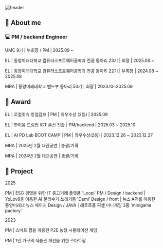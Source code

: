 ![header](https://capsule-render.vercel.app/api?type=Rounded&color=gradient&height=300&section=header&text=miniminimo%20pages%F0%9F%A4%97)

## 🐤 About me 
### 💻 PM / backend Engineer
UMC 9기 | 부회장 / PM | 2025.09 ~ 


EL | 동양미래대학교 컴퓨터소프트웨어공학과 전공 동아리 23기 | 회장 | 2025.08 ~ 

EL | 동양미래대학교 컴퓨터소프트웨어공학과 전공 동아리 22기 | 부회장 | 2024.08 ~ 2025.08 

MRA | 동양미래대학교 밴드부 동아리 50기 | 회장 | 2023.10~2025.09

## 👑 Award
EL | 로컬잇슈 창업캠프 | PM | 최우수상 (2등) | 2025.09

EL | 한이음 드림업 ICT 본선 진출 | PM/backend | 2025.03 ~ 2025.10 

EL | AI PD Lab BOOT CAMP | PM | 최우수상(2등) | 2023.12.26 ~ 2023.12.27 

MRA | 2025년 2월 대관공연 | 총괄/기획

MRA | 2024년 2월 대관공연 | 총괄/기획

## 📆 Project
2025 

PM | ESG 경영을 위한 IT 중고거래 플랫폼 'Loopi' 
PM / Design / backend | YoLov8을 이용한 AI 분리수거 쓰레기통 'Demi' 
Design / front | 뉴스 API를 이용한 동양미래대 뉴스 페이지 
Design / JAVA | 레트로풍 픽셀 미니게임 3종 'minigame pactory' 

2023

PM | 스마트 팜을 이용한 P2E 농장 시뮬레이션 게임 

PM | 1인 가구의 식습관 개선을 위한 스마트팜

